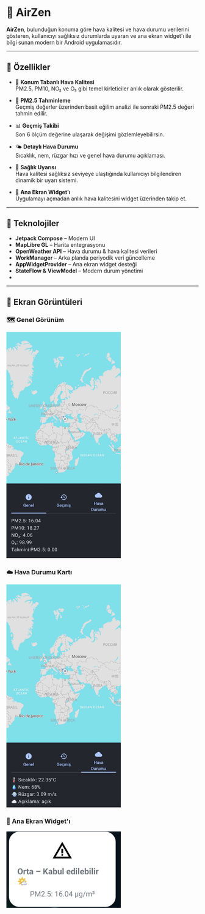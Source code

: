 # 🌿 AirZen

**AirZen**, bulunduğun konuma göre hava kalitesi ve hava durumu verilerini gösteren, kullanıcıyı sağlıksız durumlarda uyaran ve ana ekran widget'ı ile bilgi sunan modern bir Android uygulamasıdır.

---

## 🚀 Özellikler

- 📍 **Konum Tabanlı Hava Kalitesi**  
  PM2.5, PM10, NO₂ ve O₃ gibi temel kirleticiler anlık olarak gösterilir.

- 🔮 **PM2.5 Tahminleme**  
  Geçmiş değerler üzerinden basit eğilim analizi ile sonraki PM2.5 değeri tahmin edilir.

- 📊 **Geçmiş Takibi**  
  Son 6 ölçüm değerine ulaşarak değişimi gözlemleyebilirsin.

- 🌤️ **Detaylı Hava Durumu**  
  Sıcaklık, nem, rüzgar hızı ve genel hava durumu açıklaması.

- 🔔 **Sağlık Uyarısı**  
  Hava kalitesi sağlıksız seviyeye ulaştığında kullanıcıyı bilgilendiren dinamik bir uyarı sistemi.

- 🧩 **Ana Ekran Widget'ı**  
  Uygulamayı açmadan anlık hava kalitesini widget üzerinden takip et.

---

## 🧱 Teknolojiler

- **Jetpack Compose** – Modern UI
- **MapLibre GL** – Harita entegrasyonu
- **OpenWeather API** – Hava durumu & hava kalitesi verileri
- **WorkManager** – Arka planda periyodik veri güncelleme
- **AppWidgetProvider** – Ana ekran widget desteği
- **StateFlow & ViewModel** – Modern durum yönetimi
- 
---

## 📸 Ekran Görüntüleri

### 🗺️ Genel Görünüm
<img src="app/src/main/assets/screenshots/Screenshot_1.jpg" width="300"/>

### ☁️ Hava Durumu Kartı
<img src="app/src/main/assets/screenshots/Screenshot_2.jpg" width="300"/>

### 📱 Ana Ekran Widget'ı
<img src="app/src/main/assets/screenshots/Screenshot_3.jpg" width="300"/>


